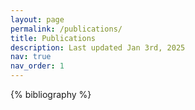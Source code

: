 ```yaml
---
layout: page
permalink: /publications/
title: Publications
description: Last updated Jan 3rd, 2025
nav: true
nav_order: 1
---
```

<!-- _pages/publications.md -->
<div class="publications">

{% bibliography %}

</div>
